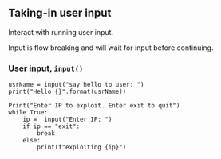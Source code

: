 ## Taking-in user input
Interact with running user input.

Input is flow breaking and will wait for input before continuing.

### User input, `input()`
```
usrName = input("say hello to user: ")
print("Hello {}".format(usrName))

Print("Enter IP to exploit. Enter exit to quit")
while True:
    ip =  input("Enter IP: ")
    if ip == "exit":
        break
    else:
        print(f"exploiting {ip}")
```
